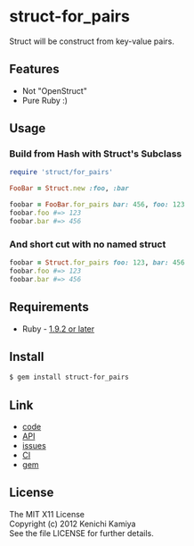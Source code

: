 struct-for_pairs
====================

Struct will be construct from key-value pairs.

Features
--------

* Not "OpenStruct"
* Pure Ruby :)

Usage
-----

### Build from Hash with Struct's Subclass

```ruby
require 'struct/for_pairs'

FooBar = Struct.new :foo, :bar

foobar = FooBar.for_pairs bar: 456, foo: 123
foobar.foo #=> 123
foobar.bar #=> 456
```

### And short cut with no named struct

```ruby
foobar = Struct.for_pairs foo: 123, bar: 456
foobar.foo #=> 123
foobar.bar #=> 456
```

Requirements
------------

* Ruby - [1.9.2 or later](http://travis-ci.org/#!/kachick/struct-for_pairs)

Install
-------

```bash
$ gem install struct-for_pairs
```

Link
----

* [code](https://github.com/kachick/struct-for_pairs)
* [API](http://kachick.github.com/struct-for_pairs/yard/frames.html)
* [issues](https://github.com/kachick/struct-for_pairs/issues)
* [CI](http://travis-ci.org/#!/kachick/struct-for_pairs)
* [gem](https://rubygems.org/gems/struct-for_pairs)

License
-------

The MIT X11 License  
Copyright (c) 2012 Kenichi Kamiya  
See the file LICENSE for further details.
